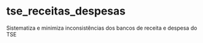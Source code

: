 # tse_receitas_despesas
Sistematiza e minimiza inconsistências dos bancos de receita e despesa do TSE
